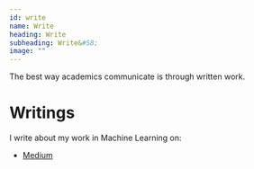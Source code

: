 ```yaml
---
id: write
name: Write
heading: Write
subheading: Write&#58;
image: ""
---
```


The best way academics communicate is through written work. 

# Writings
I write about my work in Machine Learning on:
- [Medium](https://medium.com/@scheeloong)

